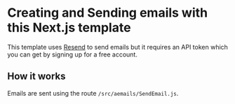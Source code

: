 # Creating and Sending emails with this Next.js template

This template uses [Resend](https://resend.com) to send emails but it requires an API token which you can get by signing up for a free account.

## How it works

Emails are sent using the route `/src/aemails/SendEmail.js`.